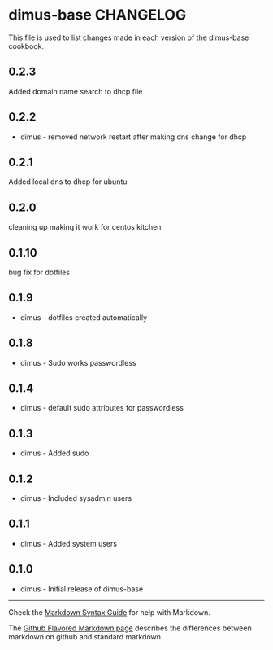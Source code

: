 dimus-base CHANGELOG
====================

This file is used to list changes made in each version of the dimus-base cookbook.

0.2.3
-----
Added domain name search to dhcp file

0.2.2
-----
- dimus - removed network restart after making dns change for dhcp

0.2.1
-----
Added local dns to dhcp for ubuntu

0.2.0
-----
cleaning up making it work for centos kitchen

0.1.10
------
bug fix for dotfiles

0.1.9
-----
- dimus - dotfiles created automatically

0.1.8
-----
- dimus - Sudo works passwordless

0.1.4
-----
- dimus - default sudo attributes for passwordless

0.1.3
-----
- dimus - Added sudo

0.1.2
-----
- dimus - Included sysadmin users

0.1.1
-----
- dimus - Added system users

0.1.0
-----
- dimus - Initial release of dimus-base

- - -
Check the [Markdown Syntax Guide](http://daringfireball.net/projects/markdown/syntax) for help with Markdown.

The [Github Flavored Markdown page](http://github.github.com/github-flavored-markdown/) describes the differences between markdown on github and standard markdown.
